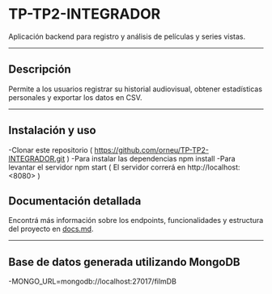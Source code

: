 # TP-TP2-INTEGRADOR

Aplicación backend para registro y análisis de películas y series vistas.

---

## Descripción

Permite a los usuarios registrar su historial audiovisual, obtener estadísticas personales y exportar los datos en CSV.

---

## Instalación y uso

-Clonar este repositorio (  https://github.com/orneu/TP-TP2-INTEGRADOR.git )
-Para instalar las dependencias npm install
-Para levantar el servidor npm start ( El servidor correrá en http://localhost:<8080> )

## Documentación detallada

Encontrá más información sobre los endpoints, funcionalidades y estructura del proyecto en [docs.md](./docs/docs.md).


---


## Base de datos generada utilizando MongoDB 

-MONGO_URL=mongodb://localhost:27017/filmDB
